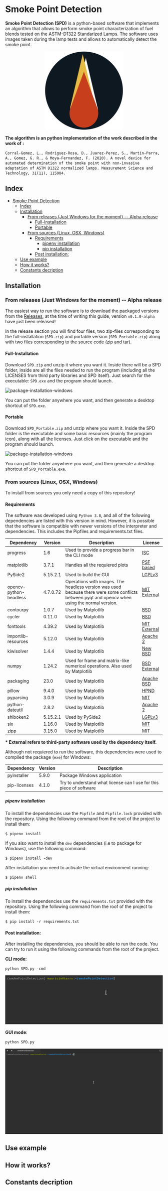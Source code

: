 # Smoke Point Detection

**Smoke Point Detection (SPD)** is a python-based software that implements an algorithm that allows to perform smoke point characterization of fuel blends tested on the ASTM-D1322 Standarized Lamps. The software uses images taken during the lamp tests and allows to automatically detect the smoke point. 

<p align="center">
  <img height=250 src="rsrcs/icon.png" />
</p>



**The algorithm is an python implementation of the work described in the work of :** 

```
Corral-Gomez, L., Rodriguez-Rosa, D., Juarez-Perez, S., Martín-Parra, A., Gomez, G. R., & Moya-Fernandez, F. (2020). A novel device for automated determination of the smoke point with non-invasive adaptation of ASTM D1322 normalized lamps. Measurement Science and Technology, 31(11), 115004.
```


## Index

- [Smoke Point Detection](#smoke-point-detection)
  - [Index](#index)
  - [Installation](#installation)
    - [From releases (Just Windows for the moment) -- Alpha release](#from-releases-just-windows-for-the-moment----alpha-release)
      - [Full-Installation](#full-installation)
      - [Portable](#portable)
    - [From sources (Linux, OSX, Windows)](#from-sources-linux-osx-windows)
      - [Requirements](#requirements)
        - [pipenv installation](#pipenv-installation)
        - [pip installation](#pip-installation)
      - [Post installation:](#post-installation)
  - [Use example](#use-example)
  - [How it works?](#how-it-works)
  - [Constants decription](#constants-decription)



## Installation

### From releases (Just Windows for the moment) -- Alpha release

The easiest way to run the software is to download the packaged versions from the [Releases](https://github.com/Wauro21/smokePointDetection/releases), at the time of writing this guide, version `v0.1.0-alpha` have just been released!

In the release section you will find four files, two zip-files corresponding to the full-installation (`SPD.zip`) and portable version (`SPD_Portable.zip`) along with two files corresponding to the source code (zip and tar). 

#### Full-Installation

Download `SPD.zip` and unzip it where you want it. Inside there will be a SPD folder, inside are all the files needed to run the program (including all the LICENSES from third party libraries and SPD itself). Just search for the executable: `SPD.exe` and the program should launch.

![package-installation-windows](rsrcs/github-gifs/package_install_windows.gif)

You can put the folder anywhere you want, and then generate a desktop shortcut of `SPD.exe`. 


#### Portable

Download `SPD_Portable.zip` and unzip where you want it. Inside the SPD folder is the executable and some basic resources (mainly the program icon), along with all the licenses. Just click on the executable and the program should launch.


![package-installation-windows](rsrcs/github-gifs/portable_install_windows.gif )

You can put the folder anywhere you want, and then generate a desktop shortcut of `SPD_Portable.exe`. 




### From sources (Linux, OSX, Windows)

To install from sources you only need a copy of this repository!

#### Requirements

The software was developed using `Python 3.8`, and all of the following dependencies are listed with this version in mind. However, it is possible that the software is compatible with newer versions of the interpreter and dependencies. This includes the Pipfiles and requirements.txt files.


| **Dependency** | **Version** | **Description** | **License**|
|----------------|-------------|-----------------|------------|
| progress | 1.6 | Used to provide a progress bar in the CLI mode | [ISC](https://github.com/verigak/progress/blob/master/LICENSE)
| matplotlib | 3.7.1 | Handles all the requiered plots | [PSF based](https://github.com/matplotlib/matplotlib/blob/main/LICENSE/LICENSE)
| PySide2 | 5.15.2.1 | Used to build the GUI | [LGPLv3](https://www.gnu.org/licenses/lgpl-3.0.en.html)|
| opencv-python-headless | 4.7.0.72 | Operations with images. The headless version was used because there were some conflicts between pyqt and opencv when using the normal version.| [MIT](https://github.com/opencv/opencv-python/blob/4.x/LICENSE.txt) [External](https://github.com/opencv/opencv-python/blob/4.x/LICENSE-3RD-PARTY.txt)|
| contourpy | 1.0.7 | Used by Matplotlib | [BSD](https://github.com/contourpy/contourpy/blob/main/LICENSE) | 
| cycler | 0.11.0 | Used by Matplotlib | [BSD](https://github.com/matplotlib/cycler/blob/main/LICENSE) | 
| fonttools | 4.39.2 | Used by Matplotlib | [MIT](https://github.com/fonttools/fonttools/blob/main/LICENSE)  [External](https://github.com/fonttools/fonttools/blob/main/LICENSE.external) | 
| importlib-resources | 5.12.0 | Used by Matplotlib | [Apache 2](https://github.com/python/importlib_resources/blob/main/LICENSE) |
| kiwisolver | 1.4.4 | Used by Matplotlib | [New BSD](https://github.com/nucleic/kiwi/blob/main/LICENSE) |
| numpy | 1.24.2 | Used for frame and matrix-like numerical operations. Also used by Matplotlib | [BSD](https://github.com/numpy/numpy/blob/main/LICENSE.txt) [External](https://github.com/numpy/numpy/blob/main/LICENSES_bundled.txt) | 
| packaging | 23.0 | Used by Matplotlib | [Apache](https://github.com/pypa/packaging/blob/main/LICENSE.APACHE) [BSD](https://github.com/pypa/packaging/blob/main/LICENSE.BSD) |
| pillow | 9.4.0 | Used by Matplotlib | [HPND](https://github.com/python-pillow/Pillow/blob/main/LICENSE) | 
| pyparsing | 3.0.9 | Used by Matplotlib | [MIT](https://github.com/pyparsing/pyparsing/blob/master/LICENSE) |
| python-dateutil | 2.8.2 | Used by Matplotlib | [Apache 2](https://github.com/dateutil/dateutil/blob/master/LICENSE) |
| shiboken2 | 5.15.2.1 | Used by PySide2 | [LGPLv3](https://www.gnu.org/licenses/lgpl-3.0.en.html) |
| six | 1.16.0 | Used by Matplotlib | [MIT](https://github.com/benjaminp/six/blob/master/LICENSE) |
| zipp | 3.15.0 | Used by Matplotlib | [MIT](https://github.com/jaraco/zipp/blob/main/LICENSE) |





**\* External refers to third-party software used by the dependency itself.**

Although not requiered to run the software, this dependencies were used to compiled the package (`exe`) for Windows:

| **Dependency** | **Version** | **Description** |
|----------------|-------------|-----------------|
| pyinstaller | 5.9.0 | Package Windows application |
| pip-licenses | 4.1.0 | Try to understand what license can I use for this piece of software|


##### pipenv installation

To install the dependencies use the `Pipfile` and `Pipfile.lock` provided with the repository. Using the following command from the root of the project to install them:

```[bash]
$ pipenv install 
```

If you also want to install the `dev` dependencies (i.e to package for Windows), use the following command:

```
$ pipenv install -dev
```

After installation you need to activate the virtual environment running:

```[bash]
$ pipenv shell
```

##### pip installation

To install the dependencies use the `requirements.txt` provided with the repository. Using the following command from the roof of the project to install them: 

```[bash]
$ pip install -r requirements.txt
```

#### Post installation:

After installing the dependencies, you should be able to run the code. You can try to run it using the following commands from the root of the project.

**CLI mode:**

```[bash]
python SPD.py -cmd
```
![Cli-Success](rsrcs/github-gifs/cli_success_launch.gif)

**GUI mode**:
```[bash]
python SPD.py
```

![Gui-Success](rsrcs/github-gifs/gui_success_launch.gif)


## Use example

## How it works?

## Constants decription